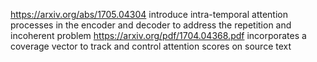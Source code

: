 https://arxiv.org/abs/1705.04304 introduce intra-temporal attention processes in the encoder and decoder to address the repetition and incoherent problem
https://arxiv.org/pdf/1704.04368.pdf  incorporates a coverage vector to track and control attention scores on source text
